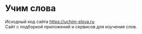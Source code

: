 # Учим слова
Исходный код сайта https://uchim-slova.ru
<br/> Сайт с подборкой приложений и сервисов для изучения слов.